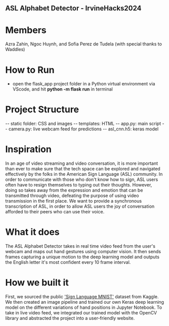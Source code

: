 ## ASL Alphabet Detector - IrvineHacks2024

# Members
Azra Zahin, Ngoc Huynh, and Sofia Perez de Tudela (with special thanks to Waddles)

# How to Run
- open the flask_app project folder in a Python virtual environment via VScode, and hit **python -m flask run** in terminal

# Project Structure
-- static folder: CSS and images
-- templates: HTML
-- app.py: main script
-- camera.py: live webcam feed for predictions
-- asl_cnn.h5: keras model

# Inspiration
In an age of video streaming and video conversation, it is more important than ever to make sure that the tech space can be explored and navigated effectively by the folks in the American Sign Language (ASL) community. In order to communicate with those who don't know how to sign, ASL users often have to resign themselves to typing out their thoughts. However, doing so takes away from the expression and emotion that can be transmitted through video, defeating the purpose of using video transmission in the first place. We want to provide a synchronous transcription of ASL, in order to allow ASL users the joy of conversation afforded to their peers who can use their voice.

# What it does
The ASL Alphabet Detector takes in real time video feed from the user's webcam and maps out hand gestures using computer vision. It then sends frames capturing a unique motion to the deep learning model and outputs the English letter it's most confident every 10 frame interval.

# How we built it
First, we sourced the public ['Sign Language MNIST'](https://www.kaggle.com/datasets/datamunge/sign-language-mnist) dataset from Kaggle. We then created an image pipeline and trained our own Keras deep learning model on the different variations of hand positions in Jupyter Notebook. To take in live video feed, we integrated our trained model with the OpenCV library and abstracted the project into a user-friendly website.
